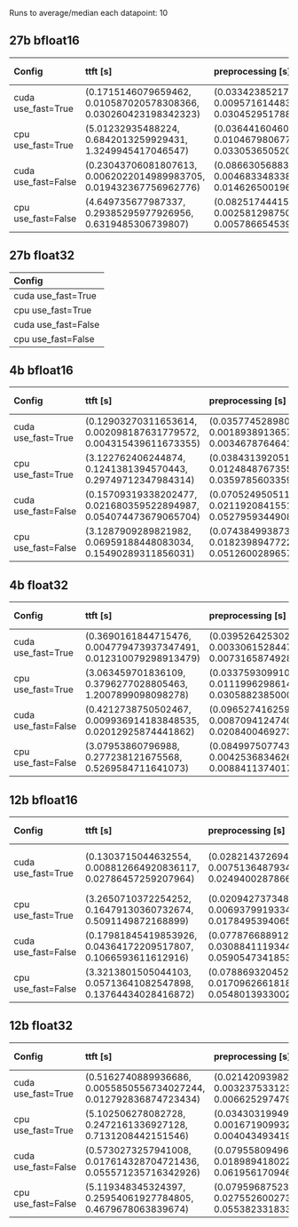 Runs to average/median each datapoint: 10
## 27b bfloat16
| Config              | ttft [s]                                                           | preprocessing [s]                                                 | img encoder [s]                                                      | text model prefill [s]                                               | preproc./ttft [%]                                              | img. enc. tower time [s]                                              | img. enc. multi-modal projector time [s]                                |
|:--------------------|:-------------------------------------------------------------------|:------------------------------------------------------------------|:---------------------------------------------------------------------|:---------------------------------------------------------------------|:---------------------------------------------------------------|:----------------------------------------------------------------------|:------------------------------------------------------------------------|
| cuda use_fast=True  | (0.1715146079659462, 0.010587020578308366, 0.030260423198342323)   | (0.03342385217547417, 0.00957161448325886, 0.030452951788902283)  | (0.026354189962148666, 0.0003767377700156303, 0.0011381395161151886) | (0.08212397526949644, 0.0008213635069668978, 0.0014704419299960136)  | (19.498785171812507, 5.310410811405943, 17.39555517444308)     | (0.025960760191082954, 0.00040221765992814323, 0.0012621469795703888) | (0.0003424817696213722, 4.7739035848898365e-05, 0.00012786220759153366) |
| cpu use_fast=True   | (5.01232935488224, 0.6842013259929431, 1.3249945417046547)         | (0.03644160460680723, 0.010467980677336178, 0.03305365052074194)  | (2.4230476738885045, 0.14160618942351236, 0.2697328766807914)        | (2.474696355871856, 0.640051240722985, 1.319148558191955)            | (0.7152596967701641, 0.22491684719586166, 0.6422701509336959)  | (2.4147784439846873, 0.14258927105125346, 0.27046986389905214)        | (0.009173720143735409, 0.00445128302987232, 0.007439267821609974)       |
| cuda use_fast=False | (0.23043706081807613, 0.0062022014989983705, 0.019432367756962776) | (0.08663056883960962, 0.004683348338766392, 0.014626500196754932) | (0.0261827539652586, 0.00011248207639595277, 0.0002641696482896805)  | (0.08193742204457521, 0.00046060735655557676, 0.0009909262880682945) | (37.67973262075583, 1.109171559593356, 3.555340599768826)      | (0.025847370736300945, 0.00011705208269421557, 0.0002780081704258919) | (0.0003360956907272339, 3.138781751835123e-05, 9.41101461648941e-05)    |
| cpu use_fast=False  | (4.649735677987337, 0.29385295977926956, 0.6319485306739807)       | (0.08251744415611029, 0.002581298750041511, 0.0057866545394063)   | (2.463742373511195, 0.13931031409144454, 0.30172060802578926)        | (2.155063131824136, 0.35963200756685026, 0.929981391876936)          | (1.7803421244325688, 0.15079660471987047, 0.35545700518170387) | (2.4617798160761595, 0.14063897868240446, 0.30854521319270134)        | (0.0019746730104088783, 0.0038379398088811733, 0.009183290414512157)    |

## 27b float32
| Config              |
|:--------------------|
| cuda use_fast=True  |
| cpu use_fast=True   |
| cuda use_fast=False |
| cpu use_fast=False  |

## 4b bfloat16
| Config              | ttft [s]                                                          | preprocessing [s]                                                  | img encoder [s]                                                       | text model prefill [s]                                                | preproc./ttft [%]                                           | img. enc. tower time [s]                                              | img. enc. multi-modal projector time [s]                                |
|:--------------------|:------------------------------------------------------------------|:-------------------------------------------------------------------|:----------------------------------------------------------------------|:----------------------------------------------------------------------|:------------------------------------------------------------|:----------------------------------------------------------------------|:------------------------------------------------------------------------|
| cuda use_fast=True  | (0.12903270311653614, 0.002098187631779572, 0.004315439611673355) | (0.03577452898025513, 0.001893891365751952, 0.0034678764641284943) | (0.026241733692586422, 7.946650799660792e-05, 0.00025139469653367996) | (0.029445447027683258, 0.00039453042853518345, 0.0009818002581596375) | (27.53227682199382, 1.39486931030448, 2.7230244781044632)   | (0.0258968286216259, 7.770532746266215e-05, 0.00024973973631858826)   | (0.00034553464502096176, 7.140774528042418e-06, 2.0821578800678253e-05) |
| cpu use_fast=True   | (3.122762406244874, 0.1241381394570443, 0.29749712347984314)      | (0.038431392051279545, 0.012484876735556942, 0.03597856033593416)  | (2.6411680644378066, 0.11214991977112883, 0.28650359716266394)        | (0.38034301344305277, 0.010784484172934686, 0.020195740275084972)     | (1.236674249297398, 0.3958376139603877, 1.1534371926316132) | (2.632071165367961, 0.11198811551060368, 0.28496419452130795)         | (0.00966634601354599, 0.0010058888825345556, 0.001453028991818428)      |
| cuda use_fast=False | (0.15709319338202477, 0.021680359522894987, 0.054074473679065704) | (0.07052495051175356, 0.021192084155195537, 0.05279593449085951)   | (0.026305221021175385, 8.697127855388673e-05, 0.00014341063797473907) | (0.028813970275223255, 0.00042345946016195064, 0.0011525703594088554) | (44.8269203995455, 11.104404787930132, 27.618477187883773)  | (0.025955110788345337, 7.231432101738917e-05, 0.00012105889618396759) | (0.0003474922850728035, 2.5856095580898798e-05, 7.013138383626938e-05)  |
| cpu use_fast=False  | (3.1287909289821982, 0.06959188448083034, 0.15490289311856031)    | (0.07438499387353659, 0.018239894772225172, 0.0512600289657712)    | (2.5892934780567884, 0.05286192521154281, 0.08795619755983353)        | (0.3883208939805627, 0.012200887180762636, 0.024736077524721622)      | (2.40060326265914, 0.5685584468832849, 1.623002874585023)   | (2.5784504609182477, 0.05208730606536591, 0.08905514981597662)        | (0.010985281318426132, 0.0023749102477594636, 0.006660990417003632)     |

## 4b float32
| Config              | ttft [s]                                                         | preprocessing [s]                                                   | img encoder [s]                                                    | text model prefill [s]                                              | preproc./ttft [%]                                            | img. enc. tower time [s]                                          | img. enc. multi-modal projector time [s]                                |
|:--------------------|:-----------------------------------------------------------------|:--------------------------------------------------------------------|:-------------------------------------------------------------------|:--------------------------------------------------------------------|:-------------------------------------------------------------|:------------------------------------------------------------------|:------------------------------------------------------------------------|
| cuda use_fast=True  | (0.3690161844715476, 0.004779473937347491, 0.012310079298913479) | (0.039526425302028656, 0.0033061528447506454, 0.007316587492823601) | (0.21467511635273695, 0.0014901057936304231, 0.00293715950101614)  | (0.08317660819739103, 0.0006082955896557267, 0.0015513831749558449) | (10.710126694327233, 0.7818540343482354, 1.6803295189700727) | (0.21433505229651928, 0.001498055293097509, 0.00297694094479084)  | (0.0003472650423645973, 1.4047551811818415e-05, 3.2580457627773285e-05) |
| cpu use_fast=True   | (3.063459701836109, 0.3796277028805463, 1.2007899098098278)      | (0.03375930991023779, 0.011199629861479293, 0.03058823850005865)    | (2.080608019605279, 0.14809821291846176, 0.3331157751381397)       | (0.8714582724496722, 0.29234407006033897, 0.8775884984061122)       | (1.0844273093251393, 0.3760252625959743, 0.9746838840947452) | (2.077497941441834, 0.14831401324718096, 0.3334469636902213)      | (0.003066558390855789, 0.00027876351578195644, 0.0007812809199094772)   |
| cuda use_fast=False | (0.4212738750502467, 0.009936914183848535, 0.02012925874441862)  | (0.09652741625905037, 0.008709412474018062, 0.020840046927332878)   | (0.21449661534279585, 0.0016022754666784487, 0.004009717144072056) | (0.08270168490707874, 0.0007074747834144344, 0.0016256850212812424) | (22.850936068303596, 1.601005341231927, 3.9830848607444977)  | (0.21410123724490404, 0.001594083781819994, 0.003980050794780254) | (0.00039544980973005295, 4.178000655854378e-05, 0.00010757055133581161) |
| cpu use_fast=False  | (3.07953860796988, 0.277238121675568, 0.5269584711641073)        | (0.08499750774353743, 0.004253683462617153, 0.008841137401759624)   | (1.929791004396975, 0.21928424769477506, 0.3127346569672227)       | (0.9001348782330751, 0.15995631205640007, 0.5142300873994827)       | (2.8556792116004086, 0.3167352747819508, 0.5968529035350114) | (1.9265586361289024, 0.2193356811999857, 0.3129956070333719)      | (0.0031519541516900063, 0.00019841950817607034, 0.0003921361640095711)  |

## 12b bfloat16
| Config              | ttft [s]                                                        | preprocessing [s]                                                  | img encoder [s]                                                        | text model prefill [s]                                              | preproc./ttft [%]                                             | img. enc. tower time [s]                                               | img. enc. multi-modal projector time [s]                               |
|:--------------------|:----------------------------------------------------------------|:-------------------------------------------------------------------|:-----------------------------------------------------------------------|:--------------------------------------------------------------------|:--------------------------------------------------------------|:-----------------------------------------------------------------------|:-----------------------------------------------------------------------|
| cuda use_fast=True  | (0.1303715044632554, 0.008812664920836117, 0.02786457259207964) | (0.02821437269449234, 0.0075136487934195, 0.02494002878665924)     | (0.026484965346753597, 0.00012605887471440802, 0.00020929891616106033) | (0.04490141849964857, 0.0009406423989393114, 0.0020048068836331367) | (21.46270851880047, 5.487127980527809, 18.268442679346716)    | (0.02612663246691227, 0.0001345842940264199, 0.0002066381275653839)    | (0.0003579212352633476, 2.2324261642089178e-05, 6.684008985757828e-05) |
| cpu use_fast=True   | (3.2650710372254252, 0.16479130360732674, 0.5091149872168899)   | (0.020942737348377705, 0.006937991933407965, 0.017849539406597614) | (2.286707899533212, 0.15132626993754222, 0.4550511362031102)           | (0.9135963879525661, 0.018690894858509666, 0.04578226059675217)     | (0.6398663470898166, 0.21777357874960523, 0.5448459831338792) | (2.2838777536526322, 0.15134143719946727, 0.45555539708584547)         | (0.0023403558880090714, 0.0003886073837258884, 0.0009651090949773788)  |
| cuda use_fast=False | (0.17981845419853926, 0.04364172209517807, 0.1066593611612916)  | (0.07787668891251087, 0.03088411193447806, 0.05905473418533802)    | (0.026310378685593605, 0.00024094157172743088, 0.0005857497453689575)  | (0.044315146282315254, 0.010596327874702587, 0.03474312648177147)   | (43.2865458895285, 11.184034208554946, 27.27397461646763)     | (0.026002769358456135, 0.00014110723001566332, 0.00028598029166460037) | (0.0003317752853035927, 0.0001287466093030118, 0.0003390023484826088)  |
| cpu use_fast=False  | (3.3213801505044103, 0.05713641082547898, 0.13764434028416872)  | (0.07886932045221329, 0.017096266181865143, 0.054801393300294876)  | (2.2779194274917245, 0.04231137173687549, 0.08915408607572317)         | (0.9089423315599561, 0.01753909630862062, 0.03497905936092138)      | (2.3943919817460384, 0.5028689784464057, 1.6384270215047718)  | (2.2751880073919892, 0.04244824318821584, 0.08951310534030199)         | (0.0023500919342041016, 0.000471325552390897, 0.0012035053223371506)   |

## 12b float32
| Config              | ttft [s]                                                          | preprocessing [s]                                                   | img encoder [s]                                                    | text model prefill [s]                                            | preproc./ttft [%]                                              | img. enc. tower time [s]                                           | img. enc. multi-modal projector time [s]                                |
|:--------------------|:------------------------------------------------------------------|:--------------------------------------------------------------------|:-------------------------------------------------------------------|:------------------------------------------------------------------|:---------------------------------------------------------------|:-------------------------------------------------------------------|:------------------------------------------------------------------------|
| cuda use_fast=True  | (0.5162740889936686, 0.0055850556734027244, 0.012792836874723434) | (0.021420939825475216, 0.0032375331239907824, 0.006625297479331493) | (0.2148279994726181, 0.0014259837058202905, 0.0026497207581996918) | (0.2511433269828558, 0.0013137178182765872, 0.003247000277042389) | (4.165636538432777, 0.5768397927548703, 1.1354389840585588)    | (0.21444524358958006, 0.001452283727953046, 0.002723035402595997)  | (0.0003915727138519287, 6.649287278090998e-05, 0.00021158717572689056)  |
| cpu use_fast=True   | (5.102506278082728, 0.2472161336927128, 0.7131208442151546)       | (0.034303199499845505, 0.0016719099321277726, 0.004043493419885635) | (2.195711405016482, 0.07750350852311365, 0.15301752369850874)      | (2.8253984823822975, 0.2160547843794715, 0.6631814427673817)      | (0.6578503601692768, 0.03198817264549766, 0.05047720174646664) | (2.1923911310732365, 0.0774528976408755, 0.15305807814002037)      | (0.0032523395493626595, 0.00014404043099053852, 0.00043308455497026443) |
| cuda use_fast=False | (0.5730273257941008, 0.017614328704721436, 0.055571235716342926)  | (0.07955809496343136, 0.018989418022855833, 0.061956170946359634)   | (0.215675326064229, 0.0016306162057655863, 0.0039411988109350204)  | (0.2511543435975909, 0.0024644729121447093, 0.006517765112221241) | (13.830804970680855, 3.1964045514078907, 10.429178368039713)   | (0.21529929898679256, 0.0016465405526837128, 0.003988973796367645) | (0.0003846464678645134, 2.9209479658810793e-05, 6.782729178667068e-05)  |
| cpu use_fast=False  | (5.119348345324397, 0.25954061927784805, 0.4679678063839674)      | (0.07959687523543835, 0.02755260027393608, 0.05538233183324337)     | (1.9929618602618575, 0.10757821958821426, 0.1896527474746108)      | (2.9148187059909105, 0.19645491428231035, 0.44604020938277245)    | (1.565011314461779, 0.5244420893904275, 1.0869231980607927)    | (1.9896525228396058, 0.1075850048677091, 0.1896998370066285)       | (0.003266892395913601, 0.00020011852278821327, 0.0005071377381682396)   |

